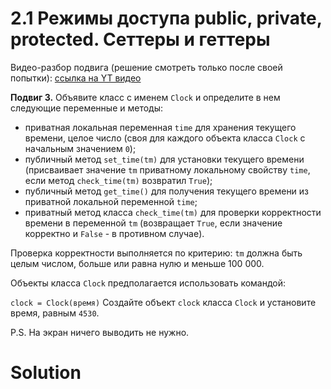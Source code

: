 # 2.1 Режимы доступа public, private, protected. Сеттеры и геттеры

Видео-разбор подвига (решение смотреть только после
своей попытки): [ссылка на YT видео](https://youtu.be/Lqo3xcfaUZU)

**Подвиг 3.** Объявите класс с именем `Clock` и определите в нем
следующие переменные и методы:

- приватная локальная переменная `time` для хранения текущего времени, целое число (своя для каждого объекта класса `Clock` с начальным значением `0`);
- публичный метод `set_time(tm)` для установки текущего времени (присваивает значение `tm` приватному локальному свойству `time`, если метод `check_time(tm)` возвратил `True`);
- публичный метод `get_time()` для получения текущего времени из приватной локальной переменной `time`;
- приватный метод класса `check_time(tm)` для проверки корректности времени в переменной `tm` (возвращает `True`, если значение корректно и `False` - в противном случае).

Проверка корректности выполняется по критерию: `tm` должна быть целым числом, больше или равна нулю и меньше 100 000.

Объекты класса `Clock` предполагается использовать командой:

`clock = Clock(время)`
Создайте объект `clock` класса `Clock` и установите
время, равным `4530`.

P.S. На экран ничего выводить не нужно.

# Solution

```

```
